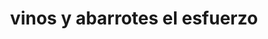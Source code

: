 ---
title: "vinos y abarrotes el esfuerzo"
url: /zitacuaro/vinos-y-abarrotes-el-esfuerzo/
shop: Wein
---